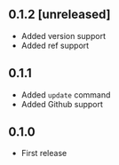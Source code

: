 ## 0.1.2 [unreleased]

- Added version support
- Added ref support

## 0.1.1

- Added `update` command
- Added Github support

## 0.1.0

- First release

